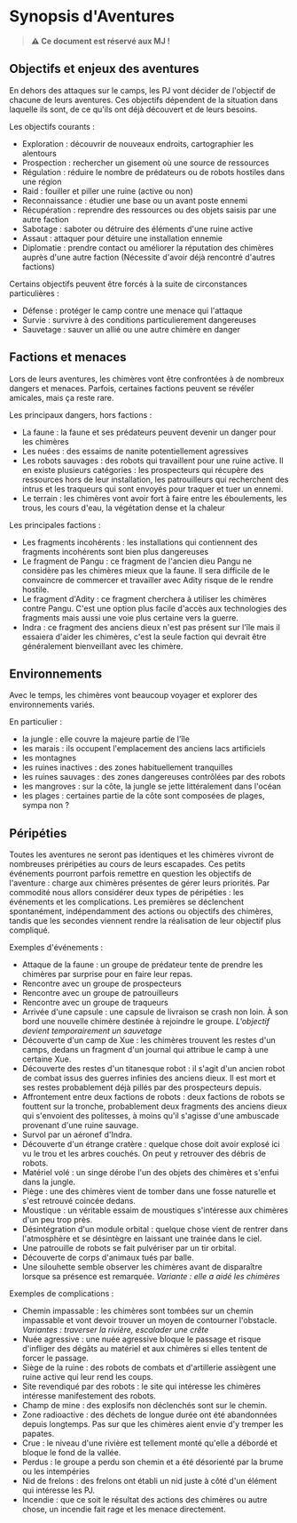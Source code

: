 # Synopsis d'Aventures

> **⚠️ Ce document est réservé aux MJ !**

## Objectifs et enjeux des aventures

En dehors des attaques sur le camps, les PJ vont décider de l'objectif de chacune de leurs aventures. Ces objectifs dépendent de la situation dans laquelle ils sont, de ce qu'ils ont déjà découvert et de leurs besoins.

Les objectifs courants :
* Exploration : découvrir de nouveaux endroits, cartographier les alentours
* Prospection : rechercher un gisement où une source de ressources
* Régulation : réduire le nombre de prédateurs ou de robots hostiles dans une région
* Raid : fouiller et piller une ruine (active ou non)
* Reconnaissance : étudier une base ou un avant poste ennemi
* Récupération : reprendre des ressources ou des objets saisis par une autre faction
* Sabotage : saboter ou détruire des éléments d'une ruine active
* Assaut : attaquer pour détuire une installation ennemie
* Diplomatie : prendre contact ou améliorer la réputation des chimères auprès d'une autre faction (Nécessite d'avoir déjà rencontré d'autres factions)

Certains objectifs peuvent être forcés à la suite de circonstances particulières :
* Défense : protéger le camp contre une menace qui l'attaque
* Survie : survivre à des conditions particulierement dangereuses
* Sauvetage : sauver un allié ou une autre chimère en danger

## Factions et menaces

Lors de leurs aventures, les chimères vont être confrontées à de nombreux dangers et menaces. Parfois, certaines factions peuvent se révéler amicales, mais ça reste rare.

Les principaux dangers, hors factions :
* La faune : la faune et ses prédateurs peuvent devenir un danger pour les chimères
* Les nuées : des essaims de nanite potentiellement agressives
* Les robots sauvages : des robots qui travaillent pour une ruine active. Il en existe plusieurs catégories : les prospecteurs qui récupère des ressources hors de leur installation, les  patrouilleurs qui recherchent des intrus et les traqueurs qui sont envoyés pour traquer et tuer un ennemi.
* Le terrain : les chimères vont avoir fort à faire entre les éboulements, les trous, les cours d'eau, la végétation dense et la chaleur

Les principales factions :
* Les fragments incohérents : les installations qui contiennent des fragments incohérents sont bien plus dangereuses
* Le fragment de Pangu : ce fragment de l'ancien dieu Pangu ne considère pas les chimères mieux que la faune. Il sera difficile de le convaincre de commercer et travailler avec Adity risque de le rendre hostile.
* Le fragment d'Adity : ce fragment cherchera à utiliser les chimères contre Pangu. C'est une option plus facile d'accès aux technologies des fragments mais aussi une voie plus certaine vers la guerre.
* Indra : ce fragment des anciens dieux n'est pas présent sur l'île mais il essaiera d'aider les chimères, c'est la seule faction qui devrait être généralement bienveillant avec les chimère.

## Environnements

Avec le temps, les chimères vont beaucoup voyager et explorer des environnements variés.

En particulier : 
* la jungle : elle couvre la majeure partie de l'île
* les marais : ils occupent l'emplacement des anciens lacs artificiels
* les montagnes
* les ruines inactives : des zones habituellement tranquilles
* les ruines sauvages : des zones dangereuses contrôlées par des robots
* les mangroves : sur la côte, la jungle se jette littéralement dans l'océan
* les plages : certaines partie de la côte sont composées de plages, sympa non ?

## Péripéties

Toutes les aventures ne seront pas identiques et les chimères vivront de nombreuses préripéties au cours de leurs escapades. Ces petits événements pourront parfois remettre en question les objectifs de l'aventure : charge aux chimères présentes de gérer leurs priorités. Par commodité nous allors considérer deux types de péripéties : les événements et les complications. Les premières se déclenchent spontanément, indépendamment des actions ou objectifs des chimères, tandis que les secondes viennent rendre la réalisation de leur objectif plus compliqué.

Exemples d'événements :
* Attaque de la faune : un groupe de prédateur tente de prendre les chimères par surprise pour en faire leur repas.
* Rencontre avec un groupe de prospecteurs
* Rencontre avec un groupe de patrouilleurs
* Rencontre avec un groupe de traqueurs
* Arrivée d'une capsule : une capsule de livraison se crash non loin. À son bord une nouvelle chimère destinée à rejoindre le groupe. *L'objectif devient temporairement un sauvetage*
* Découverte d'un camp de Xue : les chimères trouvent les restes d'un camps, dedans un fragment d'un journal qui attribue le camp à une certaine Xue.
* Découverte des restes d'un titanesque robot : il s'agit d'un ancien robot de combat issus des guerres infinies des anciens dieux. Il est mort et ses restes probablement déjà pillés par des prospecteurs depuis.
* Affrontement entre deux factions de robots : deux factions de robots se fouttent sur la tronche, probablement deux fragments des anciens dieux qui s'envoient des politesses, à moins qu'il s'agisse d'une ambuscade provenant d'une ruine sauvage.
* Survol par un aéronef d'Indra.
* Découverte d'un étrange cratère : quelque chose doit avoir explosé ici vu le trou et les arbres couchés. On peut y retrouver des débris de robots.
* Matériel volé : un singe dérobe l'un des objets des chimères et s'enfui dans la jungle.
* Piège : une des chimères vient de tomber dans une fosse naturelle et s'est retrouvé coincée dedans.
* Moustique : un véritable essaim de moustiques s'intéresse aux chimères d'un peu trop près.
* Désintégration d'un module orbital : quelque chose vient de rentrer dans l'atmosphère et se désintègre en laissant une trainée dans le ciel.
* Une patrouille de robots se fait pulvériser par un tir orbital.
* Découverte de corps d'animaux tués par balle.
* Une silouhette semble observer les chimères avant de disparaître lorsque sa présence est remarquée. *Variante : elle a aidé les chimères*

Exemples de complications :
* Chemin impassable : les chimères sont tombées sur un chemin impassable et vont devoir trouver un moyen de contourner l'obstacle. *Variantes : traverser la rivière, escalader une crête*
* Nuée agressive : une nuée agressive bloque le passage et risque d'infliger des dégâts au matériel et aux chimères si elles tentent de forcer le passage.
* Siège de la ruine : des robots de combats et d'artillerie assiègent une ruine active qui leur rend les coups.
* Site revendiqué par des robots : le site qui intéresse les chimères intéresse manifestement des robots.
* Champ de mine : des explosifs non déclenchés sont sur le chemin.
* Zone radioactive : des déchets de longue durée ont été abandonnées depuis longtemps. Pas sur que les chimères aient envie d'y tremper les papates.
* Crue : le niveau d'une rivière est tellement monté qu'elle a débordé et bloque le fond de la vallée.
* Perdus : le groupe a perdu son chemin et a été désorienté par la brume ou les intempéries
* Nid de frelons : des frelons ont établi un nid juste à côté d'un élément qui intéresse les PJ.
* Incendie : que ce soit le résultat des actions des chimères ou autre chose, un incendie fait rage et les menace directement.

